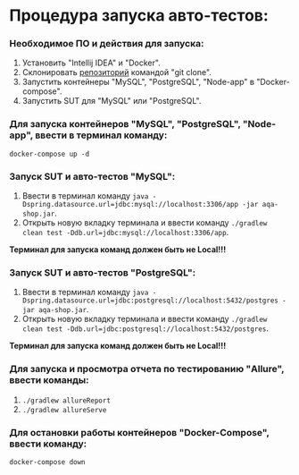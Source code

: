 # Процедура запуска авто-тестов:

### Необходимое ПО и действия для запуска:

1. Установить "Intellij IDEA" и "Docker".
2. Склонировать [репозиторий](https://github.com/IceMan161/Diploma.git) командой "git clone".
3. Запустить контейнеры "MySQL", "PostgreSQL", "Node-app" в "Docker-compose".
4. Запустить SUT для "MySQL" или "PostgreSQL".

### Для запуска контейнеров "MySQL", "PostgreSQL", "Node-app", ввести в терминал команду:

`docker-compose up -d`

### Запуск SUT и авто-тестов "MySQL":

1. Ввести в терминал команду `java -Dspring.datasource.url=jdbc:mysql://localhost:3306/app -jar aqa-shop.jar`.
2. Открыть новую вкладку терминала и ввести команду `./gradlew clean test -Ddb.url=jdbc:mysql://localhost:3306/app`.

**Терминал для запуска команд должен быть не Local!!!**

### Запуск SUT и авто-тестов "PostgreSQL":

1. Ввести в терминал команду `java -Dspring.datasource.url=jdbc:postgresql://localhost:5432/postgres -jar aqa-shop.jar`.
2. Открыть новую вкладку терминала и ввести команду `./gradlew clean test -Ddb.url=jdbc:postgresql://localhost:5432/postgres`.

**Терминал для запуска команд должен быть не Local!!!**

### Для запуска и просмотра отчета по тестированию "Allure", ввести команды:

1. `./gradlew allureReport`
2. `./gradlew allureServe`

### Для остановки работы контейнеров "Docker-Compose", ввести команду:

`docker-compose down`





